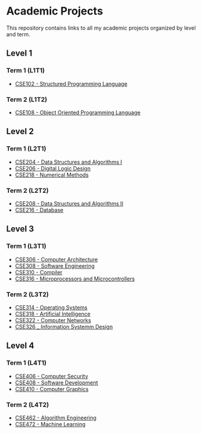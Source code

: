 # Academic Projects

This repository contains links to all my academic projects organized by level and term.

## Level 1

### Term 1 (L1T1)

- [CSE102 - Structured Programming Language]([https://github.com/Tanjeem29/CSE103](https://github.com/Tanjeem29/CSE102))

### Term 2 (L1T2)

- [CSE108 - Object Oriented Programming Language](https://github.com/Tanjeem29/CSE104)

## Level 2

### Term 1 (L2T1)

- [CSE204 - Data Structures and Algorithms I](https://github.com/Tanjeem29/CSE203)
- [CSE206 - Digital Logic Design](https://github.com/Tanjeem29/CSE203)
- [CSE218 - Numerical Methods](https://github.com/Tanjeem29/CSE203)

### Term 2 (L2T2)

- [CSE208 - Data Structures and Algorithms II](https://github.com/Tanjeem29/CSE204)
- [CSE216 - Database](https://github.com/Tanjeem29/CSE204)

## Level 3

### Term 1 (L3T1)

- [CSE306 - Computer Architecture](https://github.com/Tanjeem29/CSE303)
- [CSE308 - Software Engineering](https://github.com/Tanjeem29/CSE303)
- [CSE310 - Compiler](https://github.com/Tanjeem29/CSE303)
- [CSE316 - Microprocessors and Microcontrollers](https://github.com/Tanjeem29/CSE303)

### Term 2 (L3T2)

- [CSE314 - Operating Systems](https://github.com/Tanjeem29/CSE303)
- [CSE318 - Artificial Intelligence](https://github.com/Tanjeem29/CSE303)
- [CSE322 - Computer Networks](https://github.com/Tanjeem29/CSE303)
- [CSE326 _ Information Systemm Design](https://github.com/Tanjeem29/CSE303)

## Level 4

### Term 1 (L4T1)

- [CSE406 - Computer Security](https://github.com/Tanjeem29/CSE303)
- [CSE408 - Software Development](https://github.com/Tanjeem29/CSE303)
- [CSE410 - Computer Graphics](https://github.com/Tanjeem29/CSE303)

### Term 2 (L4T2)

- [CSE462 - Algorithm Engineering](https://github.com/Tanjeem29/CSE404)
- [CSE472 - Machine Learning](https://github.com/Tanjeem29/CSE404)
